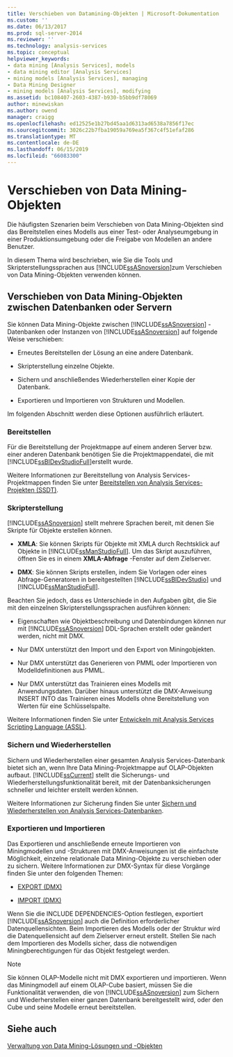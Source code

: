 ```yaml
---
title: Verschieben von Datamining-Objekten | Microsoft-Dokumentation
ms.custom: ''
ms.date: 06/13/2017
ms.prod: sql-server-2014
ms.reviewer: ''
ms.technology: analysis-services
ms.topic: conceptual
helpviewer_keywords:
- data mining [Analysis Services], models
- data mining editor [Analysis Services]
- mining models [Analysis Services], managing
- Data Mining Designer
- mining models [Analysis Services], modifying
ms.assetid: bc108407-2603-4387-b930-b5bb9df78069
author: minewiskan
ms.author: owend
manager: craigg
ms.openlocfilehash: ed12525e1b27bd45aa1d6313ad6538a7856f17ec
ms.sourcegitcommit: 3026c22b7fba19059a769ea5f367c4f51efaf286
ms.translationtype: MT
ms.contentlocale: de-DE
ms.lasthandoff: 06/15/2019
ms.locfileid: "66083300"
---
```

# <a name="moving-data-mining-objects"></a>Verschieben von Data Mining-Objekten
  Die häufigsten Szenarien beim Verschieben von Data Mining-Objekten sind das Bereitstellen eines Modells aus einer Test- oder Analyseumgebung in einer Produktionsumgebung oder die Freigabe von Modellen an andere Benutzer.  
  
 In diesem Thema wird beschrieben, wie Sie die Tools und Skripterstellungssprachen aus [!INCLUDE[ssASnoversion](../../includes/ssasnoversion-md.md)]zum Verschieben von Data Mining-Objekten verwenden können.  
  
## <a name="moving-data-mining-objects-between-databases-or-servers"></a>Verschieben von Data Mining-Objekten zwischen Datenbanken oder Servern  
 Sie können Data Mining-Objekte zwischen [!INCLUDE[ssASnoversion](../../includes/ssasnoversion-md.md)] -Datenbanken oder Instanzen von [!INCLUDE[ssASnoversion](../../includes/ssasnoversion-md.md)] auf folgende Weise verschieben:  
  
-   Erneutes Bereitstellen der Lösung an eine andere Datenbank.  
  
-   Skripterstellung einzelne Objekte.  
  
-   Sichern und anschließendes Wiederherstellen einer Kopie der Datenbank.  
  
-   Exportieren und Importieren von Strukturen und Modellen.  
  
 Im folgenden Abschnitt werden diese Optionen ausführlich erläutert.  
  
### <a name="deploying"></a>Bereitstellen  
 Für die Bereitstellung der Projektmappe auf einem anderen Server bzw. einer anderen Datenbank benötigen Sie die Projektmappendatei, die mit [!INCLUDE[ssBIDevStudioFull](../../includes/ssbidevstudiofull-md.md)]erstellt wurde.  
  
 Weitere Informationen zur Bereitstellung von Analysis Services-Projektmappen finden Sie unter [Bereitstellen von Analysis Services-Projekten &#40;SSDT&#41;](../multidimensional-models/deploy-analysis-services-projects-ssdt.md).  
  
### <a name="scripting"></a>Skripterstellung  
 [!INCLUDE[ssASnoversion](../../includes/ssasnoversion-md.md)] stellt mehrere Sprachen bereit, mit denen Sie Skripte für Objekte erstellen können.  
  
-   **XMLA**: Sie können Skripts für Objekte mit XMLA durch Rechtsklick auf Objekte in [!INCLUDE[ssManStudioFull](../../includes/ssmanstudiofull-md.md)]. Um das Skript auszuführen, öffnen Sie es in einem **XMLA-Abfrage** -Fenster auf dem Zielserver.  
  
-   **DMX**: Sie können Skripts erstellen, indem Sie Vorlagen oder eines Abfrage-Generatoren in bereitgestellten [!INCLUDE[ssBIDevStudio](../../includes/ssbidevstudio-md.md)] und [!INCLUDE[ssManStudioFull](../../includes/ssmanstudiofull-md.md)].  
  
 Beachten Sie jedoch, dass es Unterschiede in den Aufgaben gibt, die Sie mit den einzelnen Skripterstellungssprachen ausführen können:  
  
-   Eigenschaften wie Objektbeschreibung und Datenbindungen können nur mit [!INCLUDE[ssASnoversion](../../includes/ssasnoversion-md.md)] DDL-Sprachen erstellt oder geändert werden, nicht mit DMX.  
  
-   Nur DMX unterstützt den Import und den Export von Miningobjekten.  
  
-   Nur DMX unterstützt das Generieren von PMML oder Importieren von Modelldefinitionen aus PMML.  
  
-   Nur DMX unterstützt das Trainieren eines Modells mit Anwendungsdaten. Darüber hinaus unterstützt die DMX-Anweisung INSERT INTO das Trainieren eines Modells ohne Bereitstellung von Werten für eine Schlüsselspalte.  
  
 Weitere Informationen finden Sie unter [Entwickeln mit Analysis Services Scripting Language &#40;ASSL&#41;](../multidimensional-models/scripting-language-assl/developing-with-analysis-services-scripting-language-assl.md).  
  
### <a name="backup-and-restore"></a>Sichern und Wiederherstellen  
 Sichern und Wiederherstellen einer gesamten Analysis Services-Datenbank bietet sich an, wenn Ihre Data Mining-Projektmappe auf OLAP-Objekten aufbaut. [!INCLUDE[ssCurrent](../../includes/sscurrent-md.md)] stellt die Sicherungs- und Wiederherstellungsfunktionalität bereit, mit der Datenbanksicherungen schneller und leichter erstellt werden können.  
  
 Weitere Informationen zur Sicherung finden Sie unter [Sichern und Wiederherstellen von Analysis Services-Datenbanken](../multidimensional-models/backup-and-restore-of-analysis-services-databases.md).  
  
### <a name="exporting-and-importing"></a>Exportieren und Importieren  
 Das Exportieren und anschließende erneute Importieren von Miningmodellen und -Strukturen mit DMX-Anweisungen ist die einfachste Möglichkeit, einzelne relationale Data Mining-Objekte zu verschieben oder zu sichern. Weitere Informationen zur DMX-Syntax für diese Vorgänge finden Sie unter den folgenden Themen:  
  
-   [EXPORT &#40;DMX&#41;](/sql/dmx/export-dmx)  
  
-   [IMPORT &#40;DMX&#41;](/sql/dmx/import-dmx)  
  
 Wenn Sie die INCLUDE DEPENDENCIES-Option festlegen, exportiert [!INCLUDE[ssASnoversion](../../includes/ssasnoversion-md.md)] auch die Definition erforderlicher Datenquellensichten. Beim Importieren des Modells oder der Struktur wird die Datenquellensicht auf dem Zielserver erneut erstellt. Stellen Sie nach dem Importieren des Modells sicher, dass die notwendigen Miningberechtigungen für das Objekt festgelegt werden.  
  
> [!NOTE]  
>  Sie können OLAP-Modelle nicht mit DMX exportieren und importieren. Wenn das Miningmodell auf einem OLAP-Cube basiert, müssen Sie die Funktionalität verwenden, die von [!INCLUDE[ssASnoversion](../../includes/ssasnoversion-md.md)] zum Sichern und Wiederherstellen einer ganzen Datenbank bereitgestellt wird, oder den Cube und seine Modelle erneut bereitstellen.  
  
## <a name="see-also"></a>Siehe auch  
 [Verwaltung von Data Mining-Lösungen und -Objekten](management-of-data-mining-solutions-and-objects.md)  
  
  
